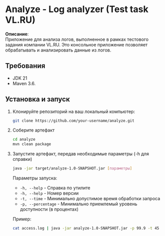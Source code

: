 # Analyze - Log analyzer (Test task VL.RU)

**Описание**:  
Приложение для анализа логов, выполненное в рамках тестового задания компании VL.RU. Это консольное приложение позволяет обрабатывать и анализировать данные из логов.

## Требования

- JDK 21
- Maven 3.6.

## Установка и запуск

1. Клонируйте репозиторий на ваш локальный компьютер:
   ```bash
   git clone https://github.com/your-username/analyze.git
   ```
2. Соберите артефакт
   ```bash
   cd analyze
   mvn clean package
   ```
3. Запустите артефакт, передав необходимые параметры (-h для справки)
   ```bash
   java -jar target/analyze-1.0-SNAPSHOT.jar [параметры] 
   ```
   Параметры запуска:

   - ```-h, --help``` - Справка по утилите
   - ```-h, --help``` - Номер версии
   - ```-t, --time``` - Минимально допустимое время обработки запроса
   - ```-p, --percentage``` - Минимально приемлемый уровень доступности (в процентах)

   Пример:
   ```bash
   cat access.log | java -jar analyze-1.0-SNAPSHOT.jar -p 99.9 -t 45
   ```
